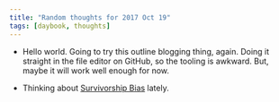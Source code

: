 ```yaml
---
title: "Random thoughts for 2017 Oct 19"
tags: [daybook, thoughts]
---
```


* Hello world. Going to try this outline blogging thing, again.
  Doing it straight in the file editor on GitHub, so the tooling is awkward.
  But, maybe it will work well enough for now.

* Thinking about [Survivorship Bias][] lately. 

[Survivorship Bias]: https://en.wikipedia.org/wiki/Survivorship_bias
